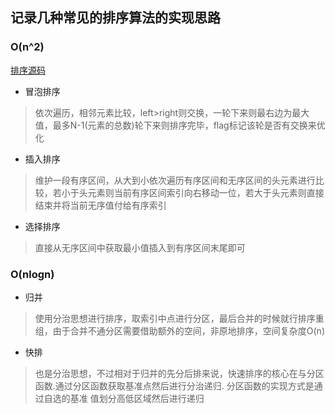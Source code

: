 ## 记录几种常见的排序算法的实现思路

### O(n^2)
 
[排序源码](../src/com/algorithm/SortDemo.java)

- 冒泡排序

> 依次遍历，相邻元素比较，left>right则交换，一轮下来则最右边为最大值，最多N-1(元素的总数)轮下来则排序完毕，flag标记该轮是否有交换来优化


- 插入排序

> 维护一段有序区间，从大到小依次遍历有序区间和无序区间的头元素进行比较，若小于头元素则当前有序区间索引向右移动一位，若大于头元素则直接结束并将当前无序值付给有序索引

- 选择排序

> 直接从无序区间中获取最小值插入到有序区间末尾即可


### O(nlogn)

- 归并


> 使用分治思想进行排序，取索引中点进行分区，最后合并的时候就行排序重组，由于合并不通分区需要借助额外的空间，非原地排序，空间复杂度O(n)

- 快排

> 也是分治思想，不过相对于归并的先分后排来说，快速排序的核心在与分区函数.通过分区函数获取基准点然后进行分治递归. 分区函数的实现方式是通过自选的基准
>值划分高低区域然后进行递归
